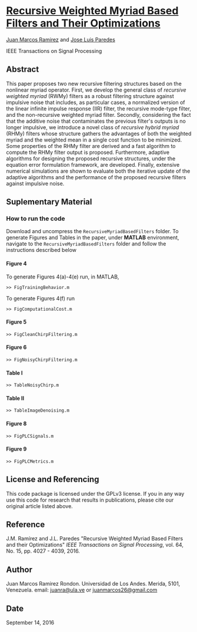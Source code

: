 # [Recursive Weighted Myriad Based Filters and Their Optimizations](http://ieeexplore.ieee.org/document/7457715/)

[Juan Marcos Ramirez](juanra@ula.ve) and [Jose Luis Paredes](https://www.eecis.udel.edu/~paredesj/)

IEEE Transactions on Signal Processing

## Abstract
This paper proposes two new recursive filtering structures based on the nonlinear myriad operator. First, we develop the general class of *recursive weighted myriad* (RWMy) filters as a robust filtering structure against impulsive noise that includes, as particular cases, a normalized version of the linear infinite impulse response (IIR) filter, the recursive mode-type filter, and the non-recursive weighted myriad filter. Secondly, considering the fact that the additive noise that contaminates the previous filter's outputs is no longer impulsive, we introduce a novel class of *recursive hybrid myriad* (RHMy) filters whose structure gathers the advantages of both the weighted myriad and the weighted mean in a single cost function to be minimized. Some properties of the RHMy filter are derived and a fast algorithm to compute the RHMy filter output is proposed. Furthermore, adaptive algorithms for designing the proposed recursive structures, under the equation error formulation framework, are developed. Finally, extensive numerical simulations are shown to evaluate both the iterative update of the adaptive algorithms and the performance of the proposed recursive filters against impulsive noise.

## Suplementary Material

### How to run the code

Download and uncompress the `RecursiveMyriadBasedFilters` folder. To generate Figures and Tables in the paper, under **MATLAB** environment, navigate to the `RecursiveMyriadBasedFilters` folder and follow the instructions described below

#### Figure 4

To generate Figures 4(a)-4(e) run, in MATLAB, 

	>> FigTrainingBehavior.m

To generate Figures 4(f) run 

	>> FigComputationalCost.m

#### Figure 5

	>> FigCleanChirpFiltering.m

#### Figure 6

	>> FigNoisyChirpFiltering.m

#### Table I

	>> TableNoisyChirp.m

#### Table II

	>> TableImageDenoising.m

#### Figure 8

	>> FigPLCSignals.m 

#### Figure 9

	>> FigPLCMetrics.m


## License and Referencing

This code package is licensed under the GPLv3 license. If you in any way use this code for research that results in publications, please cite our original article listed above.

## Reference
J.M. Ramírez and J.L. Paredes "Recursive Weighted Myriad Based Filters and their Optimizations" *IEEE Transactions on Signal Processing*, vol. 64, No. 15, pp. 4027 - 4039, 2016.


## Author

Juan Marcos Ramirez Rondon. Universidad de Los Andes. Merida, 5101, Venezuela. email: juanra@ula.ve or juanmarcos26@gmail.com

## Date

September 14, 2016

